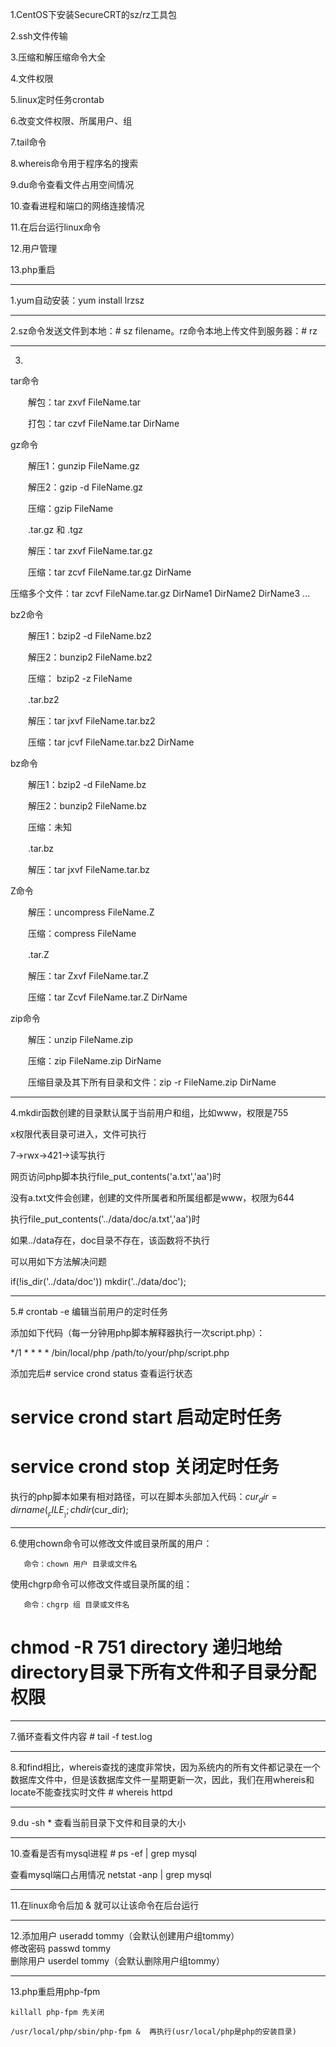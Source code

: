 1.CentOS下安装SecureCRT的sz/rz工具包

2.ssh文件传输

3.压缩和解压缩命令大全

4.文件权限

5.linux定时任务crontab

6.改变文件权限、所属用户、组

7.tail命令

8.whereis命令用于程序名的搜索

9.du命令查看文件占用空间情况

10.查看进程和端口的网络连接情况

11.在后台运行linux命令

12.用户管理

13.php重启

----------

1.yum自动安装：yum install lrzsz

----------

2.sz命令发送文件到本地：# sz filename。rz命令本地上传文件到服务器：# rz

----------

3.
tar命令

　　解包：tar zxvf FileName.tar

　　打包：tar czvf FileName.tar DirName 

gz命令

　　解压1：gunzip FileName.gz

　　解压2：gzip -d FileName.gz

　　压缩：gzip FileName 

　　.tar.gz 和 .tgz

　　解压：tar zxvf FileName.tar.gz

　　压缩：tar zcvf FileName.tar.gz DirName

   压缩多个文件：tar zcvf FileName.tar.gz DirName1 DirName2 DirName3 ... 

bz2命令

　　解压1：bzip2 -d FileName.bz2

　　解压2：bunzip2 FileName.bz2

　　压缩： bzip2 -z FileName 

　　.tar.bz2

　　解压：tar jxvf FileName.tar.bz2

　　压缩：tar jcvf FileName.tar.bz2 DirName 

bz命令

　　解压1：bzip2 -d FileName.bz

　　解压2：bunzip2 FileName.bz

　　压缩：未知 

　　.tar.bz

　　解压：tar jxvf FileName.tar.bz 

Z命令

　　解压：uncompress FileName.Z

　　压缩：compress FileName 

　　.tar.Z

　　解压：tar Zxvf FileName.tar.Z

　　压缩：tar Zcvf FileName.tar.Z DirName 

zip命令

　　解压：unzip FileName.zip

　　压缩：zip FileName.zip DirName

　　压缩目录及其下所有目录和文件：zip -r FileName.zip DirName

----------


4.mkdir函数创建的目录默认属于当前用户和组，比如www，权限是755

x权限代表目录可进入，文件可执行

7->rwx->421->读写执行

网页访问php脚本执行file_put_contents('a.txt','aa')时

没有a.txt文件会创建，创建的文件所属者和所属组都是www，权限为644

执行file_put_contents('../data/doc/a.txt','aa')时

如果../data存在，doc目录不存在，该函数将不执行

可以用如下方法解决问题

if(!is_dir('../data/doc')) mkdir('../data/doc');

----------
5.# crontab -e  编辑当前用户的定时任务

添加如下代码（每一分钟用php脚本解释器执行一次script.php）：

*/1 * * * * /bin/local/php /path/to/your/php/script.php

添加完后# service crond status 查看运行状态

 # service crond start 启动定时任务

 # service crond stop 关闭定时任务

执行的php脚本如果有相对路径，可以在脚本头部加入代码：$cur_dir = dirname(__FILE__);chdir($cur_dir);

----------

6.使用chown命令可以修改文件或目录所属的用户：

       命令：chown 用户 目录或文件名

使用chgrp命令可以修改文件或目录所属的组：

       命令：chgrp 组 目录或文件名

 # chmod -R 751 directory 递归地给directory目录下所有文件和子目录分配权限

----------

7.循环查看文件内容 # tail -f test.log

----------

8.和find相比，whereis查找的速度非常快，因为系统内的所有文件都记录在一个数据库文件中，但是该数据库文件一星期更新一次，因此，我们在用whereis和locate不能查找实时文件 # whereis httpd 

----------

9.du -sh * 查看当前目录下文件和目录的大小

----------

10.查看是否有mysql进程 # ps -ef | grep mysql

   查看mysql端口占用情况 netstat -anp | grep mysql

----------

11.在linux命令后加  &  就可以让该命令在后台运行

----------

12.添加用户 useradd tommy（会默认创建用户组tommy）   
   修改密码 passwd tommy   
   删除用户 userdel tommy（会默认删除用户组tommy）

----------

13.php重启用php-fpm

	killall php-fpm 先关闭

	/usr/local/php/sbin/php-fpm &  再执行(usr/local/php是php的安装目录)